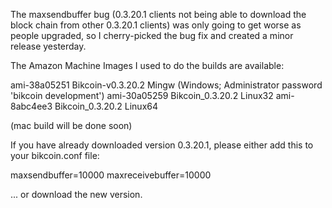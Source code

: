 The maxsendbuffer bug (0.3.20.1 clients not being able to download the block chain from other 0.3.20.1 clients) was only going to get
worse as people upgraded, so I cherry-picked the bug fix and created a minor release yesterday.

The Amazon Machine Images I used to do the builds are available:

  ami-38a05251   Bikcoin-v0.3.20.2 Mingw    (Windows; Administrator password 'bikcoin development')
  ami-30a05259   Bikcoin_0.3.20.2 Linux32
  ami-8abc4ee3   Bikcoin_0.3.20.2 Linux64

(mac build will be done soon)

If you have already downloaded version 0.3.20.1, please either add this to your bikcoin.conf file:

  maxsendbuffer=10000
  maxreceivebuffer=10000

... or download the new version.

